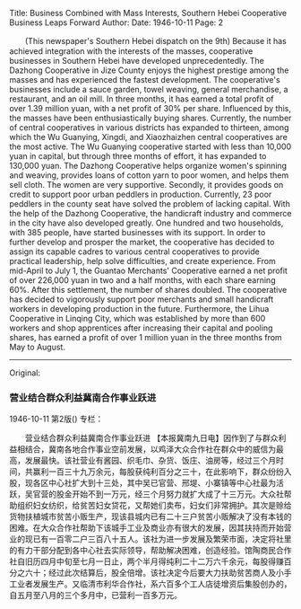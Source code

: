 Title: Business Combined with Mass Interests, Southern Hebei Cooperative Business Leaps Forward
Author:
Date: 1946-10-11
Page: 2

　　(This newspaper's Southern Hebei dispatch on the 9th) Because it has achieved integration with the interests of the masses, cooperative businesses in Southern Hebei have developed unprecedentedly. The Dazhong Cooperative in Jize County enjoys the highest prestige among the masses and has experienced the fastest development. The cooperative's businesses include a sauce garden, towel weaving, general merchandise, a restaurant, and an oil mill. In three months, it has earned a total profit of over 1.39 million yuan, with a net profit of 30% per share. Influenced by this, the masses have been enthusiastically buying shares. Currently, the number of central cooperatives in various districts has expanded to thirteen, among which the Wu Guanying, Xingdi, and Xiaozhaizhen central cooperatives are the most active. The Wu Guanying cooperative started with less than 10,000 yuan in capital, but through three months of effort, it has expanded to 130,000 yuan. The Dazhong Cooperative helps organize women's spinning and weaving, provides loans of cotton yarn to poor women, and helps them sell cloth. The women are very supportive. Secondly, it provides goods on credit to support poor urban peddlers in production. Currently, 23 poor peddlers in the county seat have solved the problem of lacking capital. With the help of the Dazhong Cooperative, the handicraft industry and commerce in the city have also developed greatly. One hundred and two households, with 385 people, have started businesses with its support. In order to further develop and prosper the market, the cooperative has decided to assign its capable cadres to various central cooperatives to provide practical leadership, help solve difficulties, and create experience. From mid-April to July 1, the Guantao Merchants' Cooperative earned a net profit of over 226,000 yuan in two and a half months, with each share earning 60%. After this settlement, the number of shares doubled. The cooperative has decided to vigorously support poor merchants and small handicraft workers in developing production in the future. Furthermore, the Lihua Cooperative in Linqing City, which was established by more than 600 workers and shop apprentices after increasing their capital and pooling shares, has earned a profit of over 1 million yuan in the three months from May to August.



<hr /> 

Original: 


### 营业结合群众利益冀南合作事业跃进

1946-10-11
第2版()
专栏：

　　营业结合群众利益冀南合作事业跃进
    【本报冀南九日电】因作到了与群众利益相结合，冀南各地合作事业空前发展，以鸡泽大众合作社在群众中的威信为最高，发展最快。该社营业有酱园、织毛巾、杂货、饭庄、油房等，经过三个月时间，共赢利一百三十九万余元，每股获纯利百分之三十，在此影响下，群众纷纷入股，现各区中心社扩大到十三处，其中吴已官营、邢堤、小寨镇等中心社最为活跃，吴官营的股金开始不到一万元，经三个月努力就扩大成了十三万元。大众社帮助组织妇女纺织，给贫苦妇女贷花，又帮她们卖布，妇女们非常拥护。其次是赊给货物扶植城市贫苦小贩生产，现该县城内已有二十三户贫苦小贩解决了没有本钱的困难。在大众合作社帮助下该城手工业及商业亦有很大的发展，因其扶持而开始营业的现已有一百零二户三百八十五人。该社为进一步发展及繁荣市面，决定将社里的有力干部分配到各中心社去实际领导，帮助解决困难，创造经验。馆陶商民合作社自旧历四月中旬至七月一日止，两个半月得纯利二十二万六千余元，每股得赚百分之六十；经过此次结算后，股全倍增。该社决定今后要大力扶助贫苦商人及小手工业者发展生产。又临清市利华合作社，系六百多个工人店徒增资后集股创办的，自五月至八月的三个多月中，已营利一百多万元。
